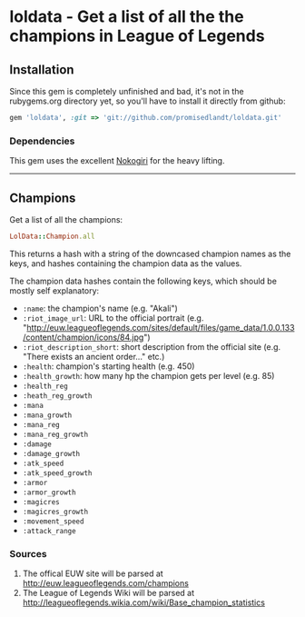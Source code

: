 # loldata - Get a list of all the the champions in League of Legends

## Installation

Since this gem is completely unfinished and bad, it's not in the rubygems.org directory yet, so you'll have to install it directly from github:

```ruby
gem 'loldata', :git => 'git://github.com/promisedlandt/loldata.git'
```

### Dependencies

This gem uses the excellent [Nokogiri](http://nokogiri.org/) for the heavy lifting.

---

## Champions

Get a list of all the champions:

```ruby
LolData::Champion.all
```

This returns a hash with a string of the downcased champion names as the keys, and hashes containing the champion data as the values.

The champion data hashes contain the following keys, which should be mostly self explanatory:

 * `:name`: the champion's name (e.g. "Akali")
 * `:riot_image_url`: URL to the official portrait (e.g. "http://euw.leagueoflegends.com/sites/default/files/game_data/1.0.0.133/content/champion/icons/84.jpg")
 * `:riot_description_short`: short description from the official site (e.g. "There exists an ancient order..." etc.)
 * `:health`: champion's starting health (e.g. 450)
 * `:health_growth`: how many hp the champion gets per level (e.g. 85)
 * `:health_reg`
 * `:heath_reg_growth`
 * `:mana`
 * `:mana_growth`
 * `:mana_reg`
 * `:mana_reg_growth`
 * `:damage`
 * `:damage_growth`
 * `:atk_speed`
 * `:atk_speed_growth`
 * `:armor`
 * `:armor_growth`
 * `:magicres`
 * `:magicres_growth`
 * `:movement_speed`
 * `:attack_range`

### Sources

1. The offical EUW site will be parsed at http://euw.leagueoflegends.com/champions
2. The League of Legends Wiki will be parsed at http://leagueoflegends.wikia.com/wiki/Base_champion_statistics
